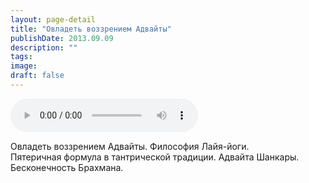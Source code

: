 ```yaml
---
layout: page-detail
title: "Овладеть воззрением Адвайты"
publishDate: 2013.09.09
description: ""
tags:
image:
draft: false
---
```


<audio title="2013.09.09 - Овладеть воззрением Адвайты.mp3" src="/upload/iblock/989/9894db484e9d53c684f9e5611deace55.mp3" controls=""></audio>

 Овладеть воззрением Адвайты. Философия Лайя-йоги.   
 Пятеричная формула в тантрической традиции. Адвайта Шанкары.  
 Бесконечность Брахмана. 

  

